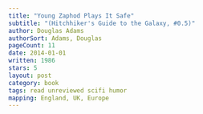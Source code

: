 ```yaml
---
title: "Young Zaphod Plays It Safe"
subtitle: "(Hitchhiker's Guide to the Galaxy, #0.5)"
author: Douglas Adams
authorSort: Adams, Douglas
pageCount: 11
date: 2014-01-01
written: 1986
stars: 5
layout: post
category: book
tags: read unreviewed scifi humor
mapping: England, UK, Europe
---
```

